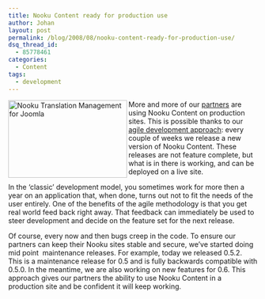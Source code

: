 ```yaml
---
title: Nooku Content ready for production use
author: Johan
layout: post
permalink: /blog/2008/08/nooku-content-ready-for-production-use/
dsq_thread_id:
  - 85778461
categories:
  - Content
tags:
  - development
---
```

<img style="border: 0pt none;" src="http://farm4.static.flickr.com/3080/2722530254_dc7fc3570d_m.jpg" border="0" alt="Nooku Translation Management for Joomla" width="240" height="157" align="left" />More and more of our [partners][1] are using <a title="Nooku translation extension for Joomla">Nooku Content</a> on production sites. This is possible thanks to our <a title="Agile development at the Joomlatools blog" href="http://blog.joomlatools.eu/2008/02/open-development-approach.html" target="_blank">agile development approach</a>: every couple of weeks we release a new version of Nooku Content. These releases are not feature complete, but what is in there is working, and can be deployed on a live site.

In the &#8216;classic&#8217; development model, you sometimes work for more then a  year on an application that, when done, turns out not to fit the needs of the user entirely. One of the benefits of the agile methodology is that you get real world feed back right away. That feedback can immediately be used to steer development and decide on the feature set for the next release.

<!--more-->

Of course, every now and then bugs creep in the code. To ensure our partners can keep their Nooku sites stable and secure, we&#8217;ve started doing mid point  maintenance releases. For example, today we released 0.5.2. This is a maintenance release for 0.5 and is fully backwards compatible with 0.5.0. In the meantime, we are also working on new features for 0.6. This approach gives our partners the ability to use Nooku Content in a production site and be confident it will keep working.

 [1]: en/partners/program.html "Become a partner to download Nooku"